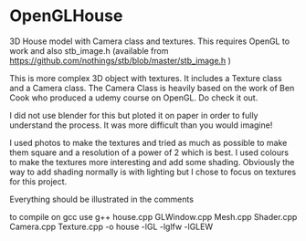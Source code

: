 # OpenGLHouse
3D House model with Camera class and textures. This requires OpenGL to work and also stb_image.h (available from https://github.com/nothings/stb/blob/master/stb_image.h )

This is more complex 3D object with textures. It includes a Texture class and a Camera class. The Camera Class is heavily based on the work of Ben Cook who produced a udemy course on OpenGL. Do check it out. 

I did not use blender for this but ploted it on paper in order to fully understand the process. It was more difficult than you would imagine!

I used photos to make the textures and tried as much as possible to make them square and a resolution of a power of 2 which is best. I used colours to make the textures more interesting and add some shading. Obviously the way to add shading normally is with lighting but I chose to focus on textures for this project.

Everything should be illustrated in the comments

to compile on gcc use g++ house.cpp GLWindow.cpp Mesh.cpp Shader.cpp Camera.cpp Texture.cpp -o house  -lGL -lglfw -lGLEW


